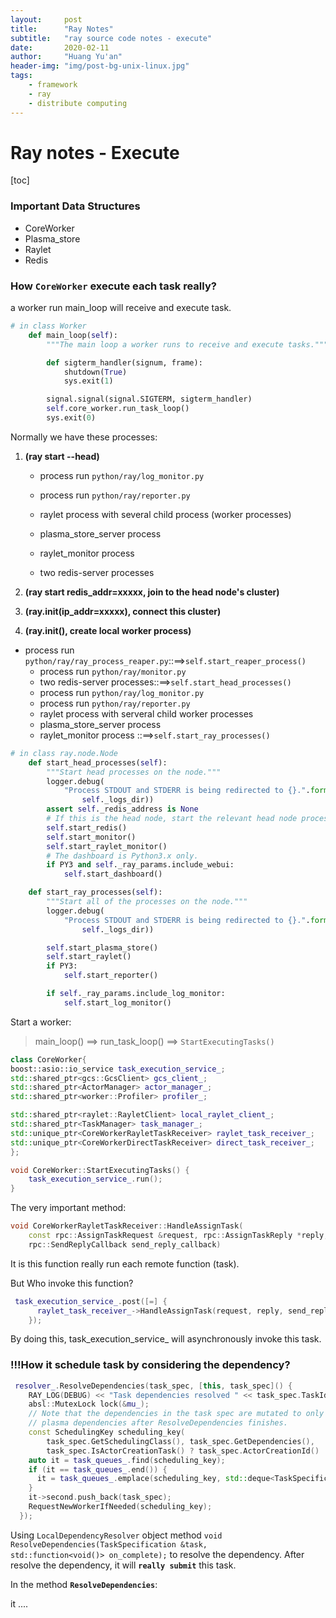 ```yaml
---
layout:     post
title:      "Ray Notes"
subtitle:   "ray source code notes - execute"
date:       2020-02-11
author:     "Huang Yu'an"
header-img: "img/post-bg-unix-linux.jpg"
tags:
    - framework
    - ray
    - distribute computing
---
```


# Ray notes - Execute

[toc]

### Important Data Structures

- CoreWorker
- Plasma_store
- Raylet
- Redis

### How `CoreWorker` execute each task really?

a worker run main_loop will receive and execute task.

```python
# in class Worker
    def main_loop(self):
        """The main loop a worker runs to receive and execute tasks."""

        def sigterm_handler(signum, frame):
            shutdown(True)
            sys.exit(1)

        signal.signal(signal.SIGTERM, sigterm_handler)
        self.core_worker.run_task_loop()
        sys.exit(0)
```

Normally we have these processes:

1. **(ray start --head)**

   - process run `python/ray/log_monitor.py`

   - process run `python/ray/reporter.py`

   - raylet process with several child process (worker processes)

   - plasma_store_server process

   - raylet_monitor process

   - two redis-server processes

2. **(ray start redis_addr=xxxxx, join to the head node's cluster)**

3. **(ray.init(ip_addr=xxxxx), connect this cluster)**

4. **(ray.init(), create local worker process)**
- process run `python/ray/ray_process_reaper.py`::==>`self.start_reaper_process()`
   - process run `python/ray/monitor.py`
   - two redis-server processes::==>`self.start_head_processes()`
   - process run `python/ray/log_monitor.py`
   - process run `python/ray/reporter.py`
   - raylet process with serveral child worker processes
   - plasma_store_server process
   - raylet_monitor process ::==>`self.start_ray_processes()`


```python
# in class ray.node.Node
    def start_head_processes(self):
        """Start head processes on the node."""
        logger.debug(
            "Process STDOUT and STDERR is being redirected to {}.".format(
                self._logs_dir))
        assert self._redis_address is None
        # If this is the head node, start the relevant head node processes.
        self.start_redis()
        self.start_monitor()
        self.start_raylet_monitor()
        # The dashboard is Python3.x only.
        if PY3 and self._ray_params.include_webui:
            self.start_dashboard()

    def start_ray_processes(self):
        """Start all of the processes on the node."""
        logger.debug(
            "Process STDOUT and STDERR is being redirected to {}.".format(
                self._logs_dir))

        self.start_plasma_store()
        self.start_raylet()
        if PY3:
            self.start_reporter()

        if self._ray_params.include_log_monitor:
            self.start_log_monitor()
```

Start a worker:

> main_loop() ==> run_task_loop() ==> `StartExecutingTasks()`

```cpp
class CoreWorker{
boost::asio::io_service task_execution_service_;
std::shared_ptr<gcs::GcsClient> gcs_client_;
std::shared_ptr<ActorManager> actor_manager_;
std::shared_ptr<worker::Profiler> profiler_;

std::shared_ptr<raylet::RayletClient> local_raylet_client_;
std::shared_ptr<TaskManager> task_manager_;
std::unique_ptr<CoreWorkerRayletTaskReceiver> raylet_task_receiver_;
std::unique_ptr<CoreWorkerDirectTaskReceiver> direct_task_receiver_;
};
```

```cpp
void CoreWorker::StartExecutingTasks() { 
	task_execution_service_.run(); 
}
```

The very important method:

```cpp
void CoreWorkerRayletTaskReceiver::HandleAssignTask(
    const rpc::AssignTaskRequest &request, rpc::AssignTaskReply *reply,
    rpc::SendReplyCallback send_reply_callback)
```

It is this function really run each remote function (task).



But Who  invoke this function?

```cpp
 task_execution_service_.post([=] {
      raylet_task_receiver_->HandleAssignTask(request, reply, send_reply_callback);
    });
```

By doing this, task_execution_service_ will asynchronously invoke this task.







### !!!How it schedule task by considering the dependency?

```cpp
 resolver_.ResolveDependencies(task_spec, [this, task_spec]() {
    RAY_LOG(DEBUG) << "Task dependencies resolved " << task_spec.TaskId();
    absl::MutexLock lock(&mu_);
    // Note that the dependencies in the task spec are mutated to only contain
    // plasma dependencies after ResolveDependencies finishes.
    const SchedulingKey scheduling_key(
        task_spec.GetSchedulingClass(), task_spec.GetDependencies(),
        task_spec.IsActorCreationTask() ? task_spec.ActorCreationId() : ActorID::Nil());
    auto it = task_queues_.find(scheduling_key);
    if (it == task_queues_.end()) {
      it = task_queues_.emplace(scheduling_key, std::deque<TaskSpecification>()).first;
    }
    it->second.push_back(task_spec);
    RequestNewWorkerIfNeeded(scheduling_key);
  });
```

Using `LocalDependencyResolver` object method `void ResolveDependencies(TaskSpecification &task,                       std::function<void()> on_complete);` to resolve the dependency. After resolve the dependency, it will **`really submit`** this task.

In the method **`ResolveDependencies`**:

it ....

